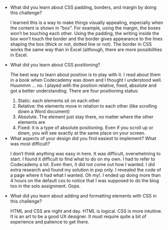 <ul>
  <li>What did you learn about CSS padding, borders, and margin by doing this challenge?</li>
    <p>I learned this is a way to make things visually appealing, especially when the content is shown in “box”. For example, using the margin, the boxes won’t be touching each other. Using the padding, the writing inside the box won’t touch the border and the border gives appearance to the lines shaping the box (thick or not, dotted line or not). The border in CSS works the same way than in Excel (although, there are more possibilities in Excel. </p>
  <li>	What did you learn about CSS positioning?</li>
    <p>The best way to learn about position is to play with it. I read about them in a book when Codecademy was down and I thought I understood well. Huummm … no. I played with the position relative, fixed, absolute and got a better understanding. There are four positioning status:</p>
      <ol>
        <li>	Static: each elements sit on each other</li>
        <li>	Relative: the elements move in relation to each other (like scrolling down a Word document)</li>
        <li>	Absolute. The element just stay there, no matter where the other elements are</li>
        <li>Fixed: it is a type of absolute positioning. Even if you scroll up or down, you will see exactly at the same place on your screen.</li>
      </ol>
  <li>	What aspects of your design did you find easiest to implement? What was most difficult?</li>
    <p>I don’t think anything was easy in here. It was difficult, overwhelming to start. I found it difficult to find what to do on my own. I had to refer to Codecademy a lot. Even then, it did not come out how I wanted. I did extra research and found my solution in pxp only. I revealed the code of a page where it had what I wanted. Oh my!.  I ended up doing more than 4 hours on the default css to notice that I was supposed to do the blog too in the solo assignment. Oops.<p>
  <li>	What did you learn about adding and formatting elements with CSS in this challenge?</li>
    <p>HTML and CSS are night and day. HTML is logical. CSS is more intuitive. It is an art to be a good UX designer. It must require quite a bit of experience and patience to get there.</p>
